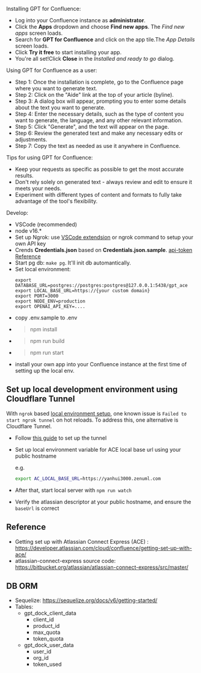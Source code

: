 Installing GPT for Confluence:

- Log into your Confluence instance as **administrator**.
- Click the **Apps** dropdown and choose **Find new apps**. The _Find new apps_ screen loads.
- Search for **GPT for Confluence** and click on the app tile.The _App Details_ screen loads.
- Click **Try it free** to start installing your app.
- You're all set!Click **Close** in the _Installed and ready to go_ dialog.

Using GPT for Confluence as a user:

- Step 1: Once the installation is complete, go to the Confluence page where you want to generate text.
- Step 2: Click on the "Aide" link at the top of your article (byline).
- Step 3: A dialog box will appear, prompting you to enter some details about the text you want to generate.
- Step 4: Enter the necessary details, such as the type of content you want to generate, the language, and any other relevant information.
- Step 5: Click "Generate", and the text will appear on the page.
- Step 6: Review the generated text and make any necessary edits or adjustments.
- Step 7: Copy the text as needed as use it anywhere in Confluence.

Tips for using GPT for Confluence:

- Keep your requests as specific as possible to get the most accurate results.
- Don't rely solely on generated text - always review and edit to ensure it meets your needs.
- Experiment with different types of content and formats to fully take advantage of the tool's flexibility.

Develop:
-   VSCode (recommended)
-   node v16.\*
-   Set up Ngrok: use [VSCode extendsion](https://ngrok.com/blog-post/integrating-vscode-and-ngrok) or ngrok command to setup your own API key
-   Crends **Credentials.json** based on **Credentials.json.sample**. [api-token Reference](https://id.atlassian.com/manage-profile/security/api-tokens)
- Start pg db: `make pg`. It'll init db automantically.
- Set local environment:
  ```
  export DATABASE_URL=postgres://postgres:postgres@127.0.0.1:5438/gpt_ace
  export LOCAL_BASE_URL=https://{your custom domain}
  export PORT=3000
  export NODE_ENV=production
  export OPENAI_API_KEY=....
  ```
- copy .env.sample to .env
-   > npm install
-   > npm run build
-   > npm run start
- install your own app into your Confluence instance at the first time of setting up the local env.


## Set up local development environment using Cloudflare Tunnel

With `ngrok` based [local environment setup](https://bitbucket.org/atlassian/atlassian-connect-express/src/master/), one known issue is `Failed to start ngrok tunnel` on hot reloads. To address this, one alternative is Cloudflare Tunnel.

* Follow [this guide](https://developers.cloudflare.com/cloudflare-one/connections/connect-networks/get-started/create-remote-tunnel/) to set up the tunnel
* Set up local environment variable for ACE local base url using your public hostname

  e.g.
  ```bash
  export AC_LOCAL_BASE_URL=https://yanhui3000.zenuml.com
  ```
* After that, start local server with `npm run watch`
* Verify the atlassian descriptor at your public hostname, and ensure the `baseUrl` is correct


## Reference
* Getting set up with Atlassian Connect Express (ACE)
: https://developer.atlassian.com/cloud/confluence/getting-set-up-with-ace/
* atlassian-connect-express source code: https://bitbucket.org/atlassian/atlassian-connect-express/src/master/

## DB ORM

* Sequelize: https://sequelize.org/docs/v6/getting-started/
* Tables:
  * gpt_dock_client_data
    * client_id
    * product_id
    * max_quota
    * token_quota
  * gpt_dock_user_data
    * user_id
    * org_id
    * token_used